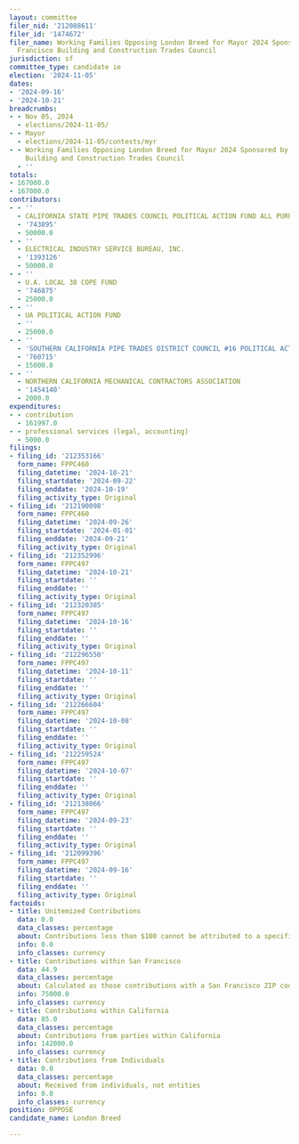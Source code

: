 ```yaml
---
layout: committee
filer_nid: '212088611'
filer_id: '1474672'
filer_name: Working Families Opposing London Breed for Mayor 2024 Sponsored by San
  Francisco Building and Construction Trades Council
jurisdiction: sf
committee_type: candidate ie
election: '2024-11-05'
dates:
- '2024-09-16'
- '2024-10-21'
breadcrumbs:
- - Nov 05, 2024
  - elections/2024-11-05/
- - Mayor
  - elections/2024-11-05/contests/myr
- - Working Families Opposing London Breed for Mayor 2024 Sponsored by San Francisco
    Building and Construction Trades Council
  - ''
totals:
- 167000.0
- 167000.0
contributors:
- - ''
  - CALIFORNIA STATE PIPE TRADES COUNCIL POLITICAL ACTION FUND ALL PURPOSE ACCOUNT
  - '743895'
  - 50000.0
- - ''
  - ELECTRICAL INDUSTRY SERVICE BUREAU, INC.
  - '1393126'
  - 50000.0
- - ''
  - U.A. LOCAL 38 COPE FUND
  - '746875'
  - 25000.0
- - ''
  - UA POLITICAL ACTION FUND
  - ''
  - 25000.0
- - ''
  - 'SOUTHERN CALIFORNIA PIPE TRADES DISTRICT COUNCIL #16 POLITICAL ACTION COMMITTEE'
  - '760715'
  - 15000.0
- - ''
  - NORTHERN CALIFORNIA MECHANICAL CONTRACTORS ASSOCIATION
  - '1454140'
  - 2000.0
expenditures:
- - contribution
  - 161997.0
- - professional services (legal, accounting)
  - 5000.0
filings:
- filing_id: '212353166'
  form_name: FPPC460
  filing_datetime: '2024-10-21'
  filing_startdate: '2024-09-22'
  filing_enddate: '2024-10-19'
  filing_activity_type: Original
- filing_id: '212190098'
  form_name: FPPC460
  filing_datetime: '2024-09-26'
  filing_startdate: '2024-01-01'
  filing_enddate: '2024-09-21'
  filing_activity_type: Original
- filing_id: '212352996'
  form_name: FPPC497
  filing_datetime: '2024-10-21'
  filing_startdate: ''
  filing_enddate: ''
  filing_activity_type: Original
- filing_id: '212320385'
  form_name: FPPC497
  filing_datetime: '2024-10-16'
  filing_startdate: ''
  filing_enddate: ''
  filing_activity_type: Original
- filing_id: '212296550'
  form_name: FPPC497
  filing_datetime: '2024-10-11'
  filing_startdate: ''
  filing_enddate: ''
  filing_activity_type: Original
- filing_id: '212266604'
  form_name: FPPC497
  filing_datetime: '2024-10-08'
  filing_startdate: ''
  filing_enddate: ''
  filing_activity_type: Original
- filing_id: '212259524'
  form_name: FPPC497
  filing_datetime: '2024-10-07'
  filing_startdate: ''
  filing_enddate: ''
  filing_activity_type: Original
- filing_id: '212138066'
  form_name: FPPC497
  filing_datetime: '2024-09-23'
  filing_startdate: ''
  filing_enddate: ''
  filing_activity_type: Original
- filing_id: '212099396'
  form_name: FPPC497
  filing_datetime: '2024-09-16'
  filing_startdate: ''
  filing_enddate: ''
  filing_activity_type: Original
factoids:
- title: Unitemized Contributions
  data: 0.0
  data_classes: percentage
  about: Contributions less than $100 cannot be attributed to a specific individual
  info: 0.0
  info_classes: currency
- title: Contributions within San Francisco
  data: 44.9
  data_classes: percentage
  about: Calculated as those contributions with a San Francisco ZIP code
  info: 75000.0
  info_classes: currency
- title: Contributions within California
  data: 85.0
  data_classes: percentage
  about: Contributions from parties within California
  info: 142000.0
  info_classes: currency
- title: Contributions from Individuals
  data: 0.0
  data_classes: percentage
  about: Received from individuals, not entities
  info: 0.0
  info_classes: currency
position: OPPOSE
candidate_name: London Breed

---
```


